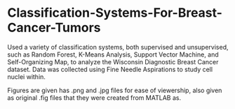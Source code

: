 # Classification-Systems-For-Breast-Cancer-Tumors
Used a variety of classification systems, both supervised and unsupervised, such as Random Forest, K-Means Analysis, Support Vector Machine, and Self-Organizing Map, to analyze the Wisconsin Diagnostic Breast Cancer dataset. Data was collected using Fine Needle Aspirations to study cell nuclei within.

Figures are given has .png and .jpg files for ease of viewership, also given as original .fig files that they were created from MATLAB as.
